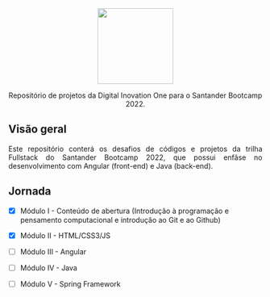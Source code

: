 <div align="center">
  <img src="https://user-images.githubusercontent.com/87024844/172685577-9b879f52-00a9-49e9-a5ed-287578d8e460.png" width="150">
  
  <p>Repositório de projetos da Digital Inovation One para o Santander Bootcamp 2022.</P>
</div>

<h2>Visão geral</h2>
<p align="justify">Este repositório conterá os desafios de códigos e projetos da trilha Fullstack do Santander Bootcamp 2022, que possui enfâse no desenvolvimento com Angular (front-end) e Java (back-end).</p>

<h2>Jornada</h2> 

  - [x] Módulo I - Conteúdo de abertura (Introdução à programação e pensamento computacional e introdução ao Git e ao Github)
  - [x] Módulo II - HTML/CSS3/JS 
  - [ ] Módulo III - Angular
  - [ ] Módulo IV - Java
  - [ ] Módulo V - Spring Framework


